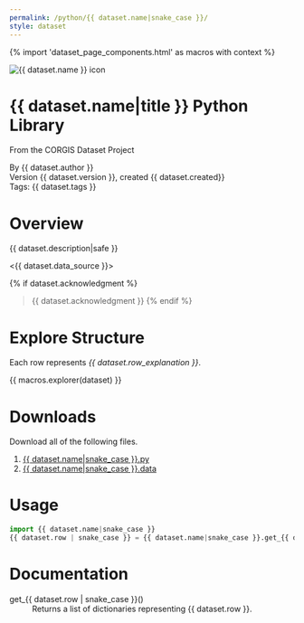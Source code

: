 ```yaml
---
permalink: /python/{{ dataset.name|snake_case }}/
style: dataset
---
```


{% import 'dataset_page_components.html' as macros with context  %}

<img class="img-thumbnail float-right"
     src="../../datasets/python/{{ dataset.name|snake_case }}/{{ dataset.splash }}"
     alt="{{ dataset.name }} icon"
     role="presentation">

# {{ dataset.name|title }} Python Library

<p class='lead'>From the CORGIS Dataset Project</p>

<span class='text-muted'>By {{ dataset.author }}</span><br>
<span class='text-muted'>Version {{ dataset.version }}, created {{ dataset.created}}</span><br>
<span class='text-muted'>Tags: {{ dataset.tags }}</span>

# Overview

{{ dataset.description|safe }}

<{{ dataset.data_source }}>

{% if dataset.acknowledgment %}
> {{ dataset.acknowledgment }}
{% endif %}

# Explore Structure

Each row represents *{{ dataset.row_explanation }}*.

{{ macros.explorer(dataset) }}

# Downloads

Download all of the following files.

1. <a href='../../datasets/python/{{ dataset.name|snake_case }}/{{ dataset.name|snake_case }}.py' download>{{ dataset.name|snake_case }}.py <span class="fas fa-download"></span></a>
2. <a href='../../datasets/python/{{ dataset.name|snake_case }}/{{ dataset.name|snake_case }}.data' download>{{ dataset.name|snake_case }}.data <span class="fas fa-download"></span></a>

# Usage

```python
import {{ dataset.name|snake_case }}
{{ dataset.row | snake_case }} = {{ dataset.name|snake_case }}.get_{{ dataset.row | snake_case }}()
```

# Documentation

<dl>
    <dt><span>get_{{ dataset.row | snake_case }}()</span></dt>
    <dd>Returns a list of dictionaries representing {{ dataset.row }}.</dd>
</dl>
